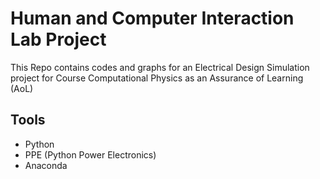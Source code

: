 # Human and Computer Interaction Lab Project

This Repo contains codes and graphs for an Electrical Design Simulation project for Course Computational Physics as an Assurance of Learning (AoL)

## Tools
* Python
* PPE (Python Power Electronics)
* Anaconda
